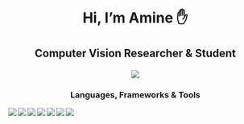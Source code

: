 # <div align="center"><p>Hi, I’m Amine :hand:</p> </div>
## <div align="center"><p>Computer Vision Researcher & Student</p> </div> <div align="center"><p>![](https://komarev.com/ghpvc/?username=your-github-amineytc&color=lightgrey)</p> </div>

### <div align="center"><p>Languages, Frameworks & Tools</p> </div>  
<img align="left" src="https://img.shields.io/badge/Python-FFD43B?style=for-the-badge&logo=python&logoColor=darkgreen"/>
<img align="left"  src="https://img.shields.io/badge/C%2B%2B-00599C?style=for-the-badge&logo=c%2B%2B&logoColor=white"/>
<img align="left"  src="https://img.shields.io/badge/TensorFlow-FF6F00?style=for-the-badge&logo=TensorFlow&logoColor=white"/>
<img align="left"  src="https://img.shields.io/badge/scikit_learn-F7931E?style=for-the-badge&logo=scikit-learn&logoColor=white"/>
<img align="left"  src="https://img.shields.io/badge/Keras-D00000?style=for-the-badge&logo=Keras&logoColor=white"/>
<img align="left"  src="https://img.shields.io/badge/OpenCV-27338e?style=for-the-badge&logo=OpenCV&logoColor=white"/>
<img align="left"  src="https://img.shields.io/badge/Spyder-838485?style=for-the-badge&logo=spyder%20ide&logoColor=maroon"/>

